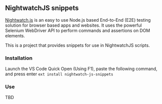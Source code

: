 ## NightwatchJS snippets

[Nightwatch.js](http://nightwatchjs.org/) is an easy to use Node.js based End-to-End (E2E) testing solution for browser based apps and websites. It uses the powerful Selenium WebDriver API to perform commands and assertions on DOM elements.

This is a project that provides snippets for use in NightwatchJS scripts.

### Installation
Launch the VS Code Quick Open (Using F1), paste the following command, and press enter
`ext install nightwatch-js-snippets`

### Use
TBD